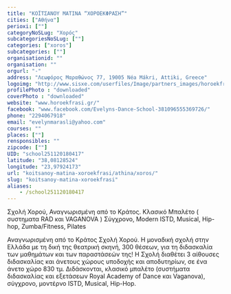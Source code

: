 ```yaml
---
title: "ΚΟΪΤΣΑΝΟΥ ΜΑΤΙΝΑ “ΧΟΡΟΕΚΦΡΑΣΗ”"
cities: ["Αθήνα"]
perioxi: [""]
categoryNoSLug: "Χορός"
subcategoriesNoSLug: [""]
categories: ["xoros"]
subcategories: [""]
organisationid: ""
organisation: ""
orgurl: "-"
address: "Λεωφόρος Μαραθώνος 77, 19005 Néa Mákri, Attiki, Greece"
logoimg: "http://www.sisxe.com/userfiles/Image/partners_images/horoekfrasi%20logo.jpg"
profilePhoto : "downloaded"
coverPhoto : "downloaded"
website: "www.horoekfrasi.gr/"
facebook: "www.facebook.com/Evelyns-Dance-School-381096555369726/"
phone: "2294067918"
email: "evelynmarasli@yahoo.com"
courses: ""
places: [""]
rensponsibles: ""
zipcode: [""]
UID: "school251120180417"
latitude: "38,08128524"
longitude: "23,97924173"
url: "koitsanoy-matina-xoroekfrasi/athina/xoros/"
slug: "koitsanoy-matina-xoroekfrasi"
aliases:
    - /school251120180417
---
```



Σχολή Χορού, Αναγνωρισμένη από το Κράτος. Κλασικό Μπαλέτο ( συστηματα RAD και VAGANOVA ) Σύγχρονο, Modern ISTD, Musical, Hip-hop, Zumba/Fitness, Pilates

Αναγνωρισμένη από το Κράτος Σχολή Χορού. Η μοναδική σχολή στην Ελλάδα με τη δική της θεατρική σκηνή, 300 θέσεων, για τη διδασκαλία των μαθημάτων και των παραστάσεών της! Η Σχολή διαθέτει 3 αίθουσες διδασκαλίας και άνετους χώρους υποδοχής και αποδυτηρίων, σε ένα άνετο χώρο 830 τμ. Διδάσκονται, κλασικό μπαλέτο (συστήματα διδασκαλίας και εξετάσεων Royal Academy of Dance και Vaganova), σύγχρονο, μοντέρνο ISTD, Musical, Hip-Hop.